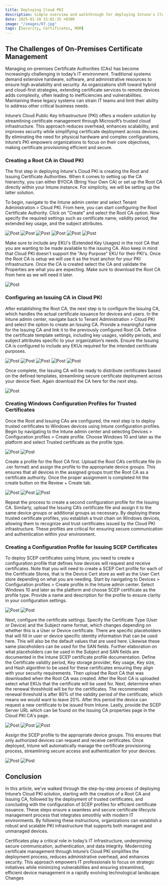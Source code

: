 ```yaml
---
title: Deploying Cloud PKI
description: Simple overview and walkthrough for deploying Intune's Cloud PKI for device certification management.
date: 2025-01-10 15:01:35 +0300
image: "/images/07.jpg"
tags: [Security, Certificates, MDM]
---
```


## The Challenges of On-Premises Certificate Management

Managing on-premises Certificate Authorities (CAs) has become increasingly challenging in today’s IT environment. Traditional systems demand extensive hardware, software, and administrative resources to ensure high availability and security. As organizations shift toward hybrid and cloud-first strategies, extending certificate services to remote devices adds complexity, often leading to inefficiencies and vulnerabilities. Maintaining these legacy systems can strain IT teams and limit their ability to address other critical business needs.

Intune’s Cloud Public Key Infrastructure (PKI) offers a modern solution by streamlining certificate management through Microsoft’s trusted cloud infrastructure. This approach reduces overhead, enhances scalability, and improves security while simplifying certificate deployment across devices. By eliminating the need for physical hardware and complex configurations, Intune’s PKI empowers organizations to focus on their core objectives, making certificate provisioning efficient and secure.

### Creating a Root CA in Cloud PKI

The first step in deploying Intune's Cloud PKI is creating the Root and Issuing Certificate Authorities. When it comes to setting up the CA hierarchy, you can either BYOCA (Bring Your Own CA) or set up the Root CA directly within your Intune instance. For simplicity, we will be setting up the latter solution.

To begin, navigate to the Intune admin center and select Tenant Administration > Cloud PKI. From here, you can start configuring the Root Certificate Authority. Click on "Create" and select the Root CA option. Now specify the required settings such as certificate name, validity period, the extended key usage, and the subject attributes.

<div class="gallery-box">
  <div class="gallery">
    <img src="/images/CloudPKI-01.jpg" loading="lazy" alt="Post">
    <img src="/images/CloudPKI-02.jpg" loading="lazy" alt="Post">
    <img src="/images/CloudPKI-24.jpg" loading="lazy" alt="Post">
    <img src="/images/CloudPKI-23.jpg" loading="lazy" alt="Post">
    <img src="/images/CloudPKI-22.jpg" loading="lazy" alt="Post">
    <img src="/images/CloudPKI-14.jpg" loading="lazy" alt="Post">
  </div>
</div>

Make sure to include any EKU's (Extended Key Usages) in the root CA that you are wanting to be made available to the issuing CA. Also keep in mind that Cloud PKI doesn't support the "Any Purpose" EKU for their PKI's. Once the Root CA is setup we will use it as the trust anchor for your PKI infrastructure. Once the CA is created select the CA and validate the Properties are what you are expecting. Make sure to download the Root CA from here as we will need it later.

<div class="gallery-box">
  <div class="gallery">
    <img src="/images/CloudPKI-14.jpg" loading="lazy" alt="Post">
  </div>
</div>

### Configuring an Issuing CA in Cloud PKI

After establishing the Root CA, the next step is to configure the Issuing CA, which handles the actual certificate issuance for devices and users. In the Intune admin center, navigate back to Tenant Administration > Cloud PKI and select the option to create an Issuing CA. Provide a meaningful name for the Issuing CA and link it to the previously configured Root CA. Define the certificate template settings, including key usages, validity periods, and subject attributes specific to your organization’s needs. Ensure the Issuing CA is configured to include any EKUs required for the intended certificate purposes.

<div class="gallery-box">
  <div class="gallery">
    <img src="/images/CloudPKI-21.jpg" loading="lazy" alt="Post">
    <img src="/images/CloudPKI-20.jpg" loading="lazy" alt="Post">
    <img src="/images/CloudPKI-19.jpg" loading="lazy" alt="Post">
    <img src="/images/CloudPKI-18.jpg" loading="lazy" alt="Post">
    <img src="/images/CloudPKI-17.jpg" loading="lazy" alt="Post">
  </div>
</div>

Once complete, the Issuing CA will be ready to distribute certificates based on the defined templates, streamlining secure certificate deployment across your device fleet. Again download the CA here for the next step.

<div class="gallery-box">
  <div class="gallery">
    <img src="/images/CloudPKI-16.jpg" loading="lazy" alt="Post">
  </div>
</div>

### Creating Windows Configuration Profiles for Trusted Certificates

Once the Root and Issuing CAs are configured, the next step is to deploy trusted certificates to Windows devices using Intune configuration profiles. Begin by navigating to the Intune admin center and selecting Devices > Configuration profiles > Create profile. Choose Windows 10 and later as the platform and select Trusted certificate as the profile type.

<div class="gallery-box">
  <div class="gallery">
    <img src="/images/CloudPKI-25.jpg" loading="lazy" alt="Post">
    <img src="/images/CloudPKI-15.jpg" loading="lazy" alt="Post">
  </div>
</div>

Create a profile for the Root CA first. Upload the Root CA’s certificate file (in .cer format) and assign the profile to the appropriate device groups. This ensures that all devices in the assigned groups trust the Root CA as a certificate authority. Once the proper assignment is completed hit the create button on the Review + Create tab.

<div class="gallery-box">
  <div class="gallery">
    <img src="/images/CloudPKI-12.jpg" loading="lazy" alt="Post">
    <img src="/images/CloudPKI-11.jpg" loading="lazy" alt="Post">
    <img src="/images/CloudPKI-10.jpg" loading="lazy" alt="Post">
  </div>
</div>

Repeat the process to create a second configuration profile for the Issuing CA. Similarly, upload the Issuing CA’s certificate file and assign it to the same device groups or additional groups as necessary. By deploying these trusted certificate profiles, you establish a trust chain on Windows devices, allowing them to recognize and trust certificates issued by the Cloud PKI infrastructure. These profiles are critical for ensuring secure communication and authentication within your environment.

### Creating a Configuration Profile for Issuing SCEP Certificates

To deploy SCEP certificates using Intune, you need to create a configuration profile that defines how devices will request and receive certificates. Note that you will need to create a SCEP Cert profile for each of the Certificate Stores, that is the Device Cert store as well as the User Cert store depending on what you are needing. Start by navigating to Devices > Configuration profiles > Create profile in the Intune admin center. Select Windows 10 and later as the platform and choose SCEP certificate as the profile type. Provide a name and description for the profile to ensure clarity in your configuration settings.

<div class="gallery-box">
  <div class="gallery">
    <img src="/images/CloudPKI-08.jpg" loading="lazy" alt="Post">
    <img src="/images/CloudPKI-07.jpg" loading="lazy" alt="Post">
  </div>
</div>

Next, configure the certificate settings. Specify the Certificate Type (User or Device) and the Subject name format, which changes depending on whether this is a User or Device certificate. There are specific placeholders that will fill in user or device specific identity information that can be used here. This will also be the default values that are used here. Likewise these same placeholders can be used for the SAN fields. Further elaboration on what placeholders can be used in the Subject and SAN fields are documented in the Intune SCEP certificate profile documentation. Define the Certificate validity period, Key storage provider, Key usage, Key size, and Hash algorithm to be used for these certificates ensuring they align with your security requirements. Then upload the Root CA that was downloaded when the Root CA was created. After the Root CA is uploaded select what EKUs that the certificate will be used for. Next, determine when the renewal threshhold will be for the certificates. The recommended renewal threshold is after 80% of the validity period of the certificate, which means we would want to leave 20%. After this period the device can request a new certificate to be issued from Intune. Lastly, provide the SCEP Server URL which can be found on the Issuing CA properties page in the Cloud PKI CA's page.

<div class="gallery-box">
  <div class="gallery">
    <img src="/images/CloudPKI-06.jpg" loading="lazy" alt="Post">
    <img src="/images/CloudPKI-05.jpg" loading="lazy" alt="Post">
    <img src="/images/CloudPKI-13.jpg" loading="lazy" alt="Post">
  </div>
</div>

Assign the SCEP profile to the appropriate device groups. This ensures that only authorized devices can request and receive certificates. Once deployed, Intune will automatically manage the certificate provisioning process, streamlining secure access and authentication for your devices.

<div class="gallery-box">
  <div class="gallery">
    <img src="/images/CloudPKI-04.jpg" loading="lazy" alt="Post">
    <img src="/images/CloudPKI-03.jpg" loading="lazy" alt="Post">
  </div>
</div>

## Conclusion

In this article, we’ve walked through the step-by-step process of deploying Intune’s Cloud PKI solution, starting with the creation of a Root CA and Issuing CA, followed by the deployment of trusted certificates, and concluding with the configuration of SCEP profiles for efficient certificate issuance. These steps ensure a seamless and secure certificate lifecycle management process that integrates smoothly with modern IT environments. By following these instructions, organizations can establish a robust and scalable PKI infrastructure that supports both managed and unmanaged devices.

Certificates play a critical role in today’s IT infrastructure, underpinning secure communication, authentication, and data integrity. Modernizing certificate management through Intune’s Cloud PKI simplifies the deployment process, reduces administrative overhead, and enhances security. This approach empowers IT professionals to focus on strategic initiatives while minimizing vulnerabilities and ensuring streamlined, efficient device management in a rapidly evolving technological landscape. Changes

